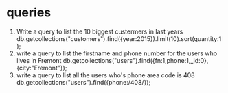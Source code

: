 # queries

1. Write a query to list the 10 biggest custermers in last years
db.getcollections("customers").find({year:2015}).limit(10).sort(quantity:1);
2. write a query to list the firstname and phone number for the users who lives in Fremont
db.getcollections("users").find({fn:1,phone:1,_id:0},{city:"Fremont"});
3. write a query to list all the users who's phone area code is 408
db.getcollections("users").find({phone:/408/});
